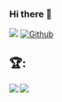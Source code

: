 ### Hi there 👋
![](https://visitor-badge.laobi.icu/badge?page_id=Chuckboliver)
[![Github](https://img.shields.io/github/followers/Chuckboliver?label=Follow&style=social)](https://github.com/Chuckboliver)
## :trophy::
<div>
<a >
  <img  align="left" src="https://readme-stats-cfgj2cxdy.vercel.app/api?username=Chuckboliver&count_private=true&show_icons=true&theme=cobalt" />
</a>
<a >
  <img align="left" src="https://github-readme-stats.vercel.app/api/top-langs/?username=chuckboliver&layout=compact&theme=cobalt" />
</a>

</div>








<!--
**Chuckboliver/chuckboliver** is a ✨ _special_ ✨ repository because its `README.md` (this file) appears on your GitHub profile.

Here are some ideas to get you started:

- 🔭 I’m currently working on ...
- 🌱 I’m currently learning ...
- 👯 I’m looking to collaborate on ...
- 🤔 I’m looking for help with ...
- 💬 Ask me about ...
- 📫 How to reach me: ...
- 😄 Pronouns: ...
- ⚡ Fun fact: ...
-->
